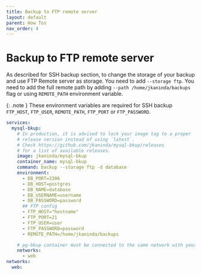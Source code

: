 ```yaml
---
title: Backup to FTP remote server
layout: default
parent: How Tos
nav_order: 4
---
```

# Backup to FTP remote server


As described for SSH backup section, to change the storage of your backup and use FTP Remote server as storage. You need to add `--storage ftp`.
You need to add the full remote path by adding `--path /home/jkaninda/backups` flag or using `REMOTE_PATH` environment variable.

{: .note }
These environment variables are required for SSH backup `FTP_HOST`, `FTP_USER`, `REMOTE_PATH`, `FTP_PORT` or `FTP_PASSWORD`.

```yml
services:
  mysql-bkup:
    # In production, it is advised to lock your image tag to a proper
    # release version instead of using `latest`.
    # Check https://github.com/jkaninda/mysql-bkup/releases
    # for a list of available releases.
    image: jkaninda/mysql-bkup
    container_name: mysql-bkup
    command: backup --storage ftp -d database
    environment:
      - DB_PORT=3306
      - DB_HOST=postgres
      - DB_NAME=database
      - DB_USERNAME=username
      - DB_PASSWORD=password
      ## FTP config
      - FTP_HOST="hostname"
      - FTP_PORT=21
      - FTP_USER=user
      - FTP_PASSWORD=password
      - REMOTE_PATH=/home/jkaninda/backups

    # pg-bkup container must be connected to the same network with your database
    networks:
      - web
networks:
  web:
```